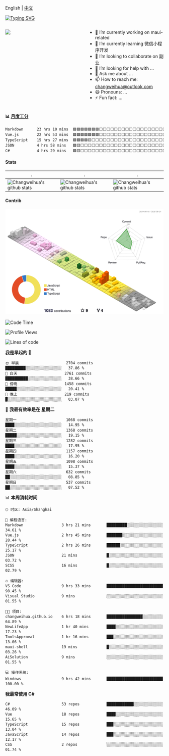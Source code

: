 English | [中文](README_CN.md)

[![Typing SVG](https://readme-typing-svg.herokuapp.com?color=%2336BCF7&center=true&vCenter=true&width=600&lines=Hi+there+👋,+I+am+Chang+Weihua;+Welcome+to+My+Profile!;Over+9+years+of+programming+experience;Always+learning+new+things+)](https://git.io/typing-svg)

<div style="display: grid;gap: 20px;grid-template-columns: repeat(auto-fit, minmax(240px, 1fr));">

[<img src="https://github-readme-stats.vercel.app/api?username=changweihua&show_icons=true&locale=cn" />](https://metrics.lecoq.io/changweihua#gh-light-mode-only)

<div>

- 🔭 I’m currently working on maui-related
- 🌱 I’m currently learning 微信小程序开发
- 👯 I’m looking to collaborate on 副业
- 🤔 I’m looking for help with ...
- 💬 Ask me about ...
- 📫 How to reach me: changweihua@outlook.com
- 😄 Pronouns: ...
- ⚡ Fun fact: ...

</div>

</div>

#### :bar_chart: [月度工分](https://github.com/changweihua/wakapi)

<!--START_SECTION:wakao-->

```txt
Markdown      23 hrs 10 mins  🟩🟩🟩🟩🟩🟩🟩⬜⬜⬜⬜⬜⬜⬜⬜⬜⬜⬜⬜⬜⬜⬜⬜⬜⬜   28.26 %
Vue.js        22 hrs 53 mins  🟩🟩🟩🟩🟩🟩🟩⬜⬜⬜⬜⬜⬜⬜⬜⬜⬜⬜⬜⬜⬜⬜⬜⬜⬜   27.93 %
TypeScript    15 hrs 27 mins  🟩🟩🟩🟩🟨⬜⬜⬜⬜⬜⬜⬜⬜⬜⬜⬜⬜⬜⬜⬜⬜⬜⬜⬜⬜   18.85 %
JSON          4 hrs 58 mins   🟩🟨⬜⬜⬜⬜⬜⬜⬜⬜⬜⬜⬜⬜⬜⬜⬜⬜⬜⬜⬜⬜⬜⬜⬜   06.06 %
C#            4 hrs 29 mins   🟩🟨⬜⬜⬜⬜⬜⬜⬜⬜⬜⬜⬜⬜⬜⬜⬜⬜⬜⬜⬜⬜⬜⬜⬜   05.48 %
```

<!--END_SECTION:wakao-->

#### Stats ####


| .                                                                                                                                            | .                                                                                                                                      | .                                                                                                                                                     |
| -------------------------------------------------------------------------------------------------------------------------------------------- | -------------------------------------------------------------------------------------------------------------------------------------- | ----------------------------------------------------------------------------------------------------------------------------------------------------- |
| ![Changweihua's github stats](https://github-readme-stats.vercel.app/api?username=changweihua&show_icons=true&theme=radical&hide_title=true) | ![Changweihua's github stats](https://github-readme-stats.vercel.app/api/top-langs/?username=changweihua&theme=radical&layout=compact) | ![Changweihua's github stats](https://github-readme-stats.vercel.app/api?username=changweihua&show_icons=true&theme=radical&include_all_commits=true) |


#### Contrib ####

<!--   profile-green-animate -->
![](./profile-3d-contrib/profile-south-season-animate.svg)

<!--START_SECTION:waka-->
![Code Time](http://img.shields.io/badge/Code%20Time-1%2C673%20hrs%2025%20mins-blue)

![Profile Views](http://img.shields.io/badge/%E4%B8%AA%E4%BA%BA%E8%B5%84%E6%96%99%E8%A7%82%E7%9C%8B%E6%AC%A1%E6%95%B0-0-blue)

![Lines of code](https://img.shields.io/badge/%E4%BB%8E%E3%80%8CHello%20World%E3%80%8D%E8%B5%B7%E6%88%91%E5%B7%B2%E7%BB%8F%E5%86%99%E4%BA%86-24.3%20million%20%E8%A1%8C%E4%BB%A3%E7%A0%81-blue)

**我是早起的 🐤** 

```text
🌞 早晨                     2704 commits        █████████░░░░░░░░░░░░░░░░   37.86 % 
🌆 白天                     2761 commits        ██████████░░░░░░░░░░░░░░░   38.66 % 
🌃 傍晚                     1458 commits        █████░░░░░░░░░░░░░░░░░░░░   20.41 % 
🌙 晚上                     219 commits         █░░░░░░░░░░░░░░░░░░░░░░░░   03.07 % 
```
📅 **我最有效率是在 星期二** 

```text
星期一                      1068 commits        ████░░░░░░░░░░░░░░░░░░░░░   14.95 % 
星期二                      1368 commits        █████░░░░░░░░░░░░░░░░░░░░   19.15 % 
星期三                      1282 commits        ████░░░░░░░░░░░░░░░░░░░░░   17.95 % 
星期四                      1157 commits        ████░░░░░░░░░░░░░░░░░░░░░   16.20 % 
星期五                      1098 commits        ████░░░░░░░░░░░░░░░░░░░░░   15.37 % 
星期六                      632 commits         ██░░░░░░░░░░░░░░░░░░░░░░░   08.85 % 
星期日                      537 commits         ██░░░░░░░░░░░░░░░░░░░░░░░   07.52 % 
```


📊 **本周消耗时间** 

```text
🕑︎ 时区: Asia/Shanghai

💬 编程语言: 
Markdown                 3 hrs 21 mins       █████████░░░░░░░░░░░░░░░░   34.61 % 
Vue.js                   2 hrs 45 mins       ███████░░░░░░░░░░░░░░░░░░   28.44 % 
TypeScript               2 hrs 26 mins       ██████░░░░░░░░░░░░░░░░░░░   25.17 % 
JSON                     21 mins             █░░░░░░░░░░░░░░░░░░░░░░░░   03.72 % 
SCSS                     16 mins             █░░░░░░░░░░░░░░░░░░░░░░░░   02.79 % 

🔥 编辑器: 
VS Code                  9 hrs 33 mins       █████████████████████████   98.45 % 
Visual Studio            9 mins              ░░░░░░░░░░░░░░░░░░░░░░░░░   01.55 % 

🐱‍💻 项目: 
changweihua.github.io    6 hrs 18 mins       ████████████████░░░░░░░░░   64.89 % 
NewLifeApp               1 hr 40 mins        ████░░░░░░░░░░░░░░░░░░░░░   17.23 % 
ToolsApproval            1 hr 16 mins        ███░░░░░░░░░░░░░░░░░░░░░░   13.06 % 
maui-shell               19 mins             █░░░░░░░░░░░░░░░░░░░░░░░░   03.26 % 
AiSolution               9 mins              ░░░░░░░░░░░░░░░░░░░░░░░░░   01.55 % 

💻 操作系统: 
Windows                  9 hrs 42 mins       █████████████████████████   100.00 % 
```

**我最常使用 C#** 

```text
C#                       53 repos            ████████████░░░░░░░░░░░░░   46.09 % 
Vue                      18 repos            ████░░░░░░░░░░░░░░░░░░░░░   15.65 % 
TypeScript               15 repos            ███░░░░░░░░░░░░░░░░░░░░░░   13.04 % 
JavaScript               14 repos            ███░░░░░░░░░░░░░░░░░░░░░░   12.17 % 
CSS                      2 repos             ░░░░░░░░░░░░░░░░░░░░░░░░░   01.74 % 
```




<!--END_SECTION:waka-->


<!-- ![](assets/Bottom_down.svg) -->
